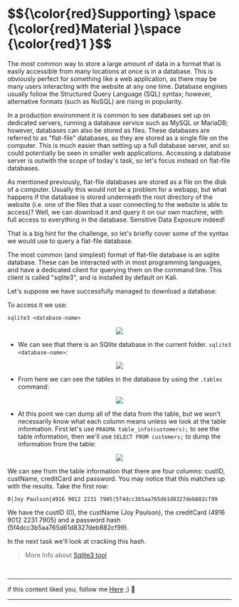 <h1>$${\color{red}Supporting} \space {\color{red}Material }\space {\color{red}1 }$$</h1>

The most common way to store a large amount of data in a format that is easily accessible from many locations at once is in a database. This is obviously perfect for something like a web application, as there may be many users interacting with the website at any one time. Database engines usually follow the Structured Query Language (SQL) syntax; however, alternative formats (such as NoSQL) are rising in popularity.

In a production environment it is common to see databases set up on dedicated servers, running a database service such as MySQL or MariaDB; however, databases can also be stored as files. These databases are referred to as "flat-file" databases, as they are stored as a single file on the computer. This is much easier than setting up a full database server, and so could potentially be seen in smaller web applications. Accessing a database server is outwith the scope of today's task, so let's focus instead on flat-file databases.

As mentioned previously, flat-file databases are stored as a file on the disk of a computer. Usually this would not be a problem for a webapp, but what happens if the database is stored underneath the root directory of the website (i.e. one of the files that a user connecting to the website is able to access)? Well, we can download it and query it on our own machine, with full access to everything in the database. Sensitive Data Exposure indeed!

That is a big hint for the challenge, so let's briefly cover some of the syntax we would use to query a flat-file database.

The most common (and simplest) format of flat-file database is an sqlite database. These can be interacted with in most programming languages, and have a dedicated client for querying them on the command line. This client is called "sqlite3", and is installed by default on Kali.

Let's suppose we have successfully managed to download a database:

To access it we use: 
```
sqlite3 <database-name>
```
<p align="center">
<img src="https://github.com/4bo4yman/Web-Application-Penetration-Testing/assets/156849852/2a9f8e93-46b0-459c-a235-9deebf5e31ed" >
</p> 

* We can see that there is an SQlite database in the current folder.
  ```sqlite3 <database-name>```:

<p align="center">
<img src="https://github.com/4bo4yman/Web-Application-Penetration-Testing/assets/156849852/b7338fa3-eabc-4c25-a405-c24fe4ec8f66" >
</p> 

* From here we can see the tables in the database by using the ```.tables``` command:

<p align="center">
<img src="https://github.com/4bo4yman/Web-Application-Penetration-Testing/assets/156849852/2a73c7b7-2661-4df7-b6bf-9554b08bea81" >
</p> 

* At this point we can dump all of the data from the table, but we won't necessarily know what each column means unless we look at the table information. First let's use ```PRAGMA table_info(customers);``` to see the table information, then we'll use ```SELECT FROM customers;``` to dump the information from the table:

<p align="center">
<img src="https://github.com/4bo4yman/Web-Application-Penetration-Testing/assets/156849852/9fdbb642-6e4d-4621-b1fe-652938d70b5d" >
</p> 


We can see from the table information that there are four columns: custID, custName, creditCard and password. You may notice that this matches up with the results. Take the first row:

```
0|Joy Paulson|4916 9012 2231 7905|5f4dcc3b5aa765d61d8327deb882cf99
```

We have the custID (0), the custName (Joy Paulson), the creditCard (4916 9012 2231 7905) and a password hash (5f4dcc3b5aa765d61d8327deb882cf99).

In the next task we'll look at cracking this hash.

> More Info about [Sqlite3 tool](https://github.com/4bo4yman/T00LS/blob/main/My%20Arsenal/sqlite3%20tool/Commands.md) 
<br>

******
if this content liked you, follow me [Here](https://github.com/4bo4yman) ;) :tada:
*****
